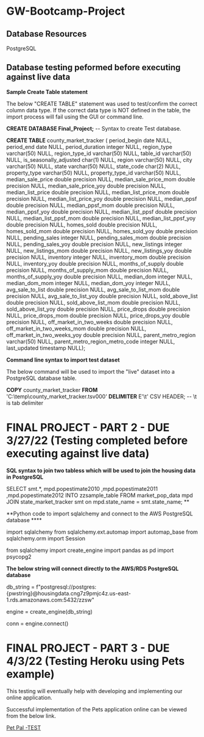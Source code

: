 # GW-Bootcamp-Project

## Database Resources
PostgreSQL

## Database testing peformed before executing against live data

__Sample Create Table statement__

The below "CREATE TABLE" statement was used to test/confirm the correct column data type.  If the correct data type is NOT defined in the table, the import process will fail using the GUI or command line.

  **CREATE DATABASE Final_Project;** -- Syntax to create Test database.

  **CREATE TABLE** county_market_tracker (
    period_begin date NULL,
    period_end date NULL,
    period_duration integer NULL,
    region_type varchar(50) NULL,
    region_type_id varchar(50) NULL,
    table_id varchar(50) NULL,
    is_seasonally_adjusted char(1) NULL,
    region varchar(50) NULL,
    city varchar(50) NULL,
    state varchar(50) NULL,
    state_code char(2) NULL,
    property_type varchar(50) NULL,
    property_type_id varchar(50) NULL,
    median_sale_price double precision NULL,
    median_sale_price_mom double precision NULL,
    median_sale_price_yoy double precision NULL,
    median_list_price double precision NULL,
    median_list_price_mom double precision NULL,
    median_list_price_yoy double precision NULL,
    median_ppsf double precision NULL,
    median_ppsf_mom double precision NULL,
    median_ppsf_yoy double precision NULL,
    median_list_ppsf double precision NULL,
    median_list_ppsf_mom double precision NULL,
    median_list_ppsf_yoy double precision NULL,
    homes_sold double precision NULL,
    homes_sold_mom double precision NULL,
    homes_sold_yoy double precision NULL,
    pending_sales integer NULL,
    pending_sales_mom double precision NULL,
    pending_sales_yoy double precision NULL,
    new_listings integer NULL,
    new_listings_mom double precision NULL,
    new_listings_yoy double precision NULL,
    inventory integer NULL,
    inventory_mom double precision NULL,
    inventory_yoy double precision NULL,
    months_of_supply double precision NULL,
    months_of_supply_mom double precision NULL,
    months_of_supply_yoy double precision NULL,
    median_dom integer NULL,
    median_dom_mom integer NULL,
    median_dom_yoy integer NULL,
    avg_sale_to_list double precision NULL,
    avg_sale_to_list_mom double precision NULL,
    avg_sale_to_list_yoy double precision NULL,
    sold_above_list double precision NULL,
    sold_above_list_mom double precision NULL,
    sold_above_list_yoy double precision NULL,
    price_drops double precision NULL,
    price_drops_mom double precision NULL,
    price_drops_yoy double precision NULL,
    off_market_in_two_weeks double precision NULL,
    off_market_in_two_weeks_mom double precision NULL,
    off_market_in_two_weeks_yoy double precision NULL,
    parent_metro_region varchar(50) NULL,
    parent_metro_region_metro_code integer NULL,
    last_updated timestamp NULL);


__Command line syntax to import test dataset__

The below command will be used to import the "live" dataset into a PostgreSQL database table.

**COPY** county_market_tracker
**FROM** 'C:\temp\county_market_tracker.tsv000'
**DELIMITER** E'\t' CSV HEADER;  -- \t is tab delimiter


# FINAL PROJECT - PART 2 - DUE 3/27/22  (Testing completed before executing against live data)

__SQL syntax to join two tabless which will be used to join the housing data in PostgreSQL__

SELECT smt.*, 
mpd.popestimate2010
,mpd.popestimate2011
,mpd.popestimate2012
INTO zzsample_table 
FROM market_pop_data mpd
 JOIN state_market_tracker smt on mpd.state_name = smt.state_name;
**

**Python code to import sqlalchemy and connect to the AWS PostgreSQL database ****

import sqlalchemy
from sqlalchemy.ext.automap import automap_base
from sqlalchemy.orm import Session

from sqlalchemy import create_engine
import pandas as pd
import psycopg2

**The below string will connect directly to the AWS/RDS PostgreSQL database**

db_string = f"postgresql://postgres:{pwstring}@housingdata.cng7z9pmjc4z.us-east-1.rds.amazonaws.com:5432/zzsw"

engine = create_engine(db_string)

conn = engine.connect()

# FINAL PROJECT - PART 3 - DUE 4/3/22  (Testing Heroku using Pets example)

This testing will eventually help with developing and implementing our online application.

Successful implementation of the Pets application online can be viewed from the below link.

[Pet Pal -TEST](https://pet-pals-class-2022.herokuapp.com/)





